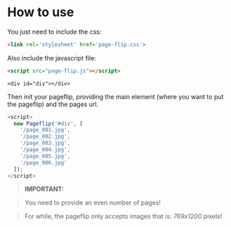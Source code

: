 # How to use
You just need to include the css:
```html
<link rel='stylesheet' href='page-flip.css'>
```
Also include the javascript file:
```html
<script src="page-flip.js"></script>
```

```<div id="div"></div>```

Then init your pageflip, providing the main element (where you want to put the pageflip) and the pages url.


```js
<script>
  new Pageflip('#div', [
    '/page_001.jpg',
    '/page_002.jpg',
    '/page_003.jpg',
    '/page_004.jpg',
    '/page_005.jpg',
    '/page_006.jpg'
  ]);
</script>
```

> **IMPORTANT:**

> You need to provide an even number of pages!

> For while, the pageflip only accepts images that is: *769x1200* pixels!
